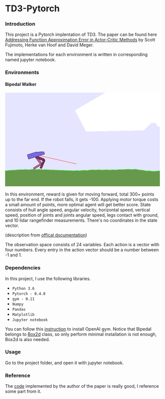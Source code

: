 # TD3-Pytorch

### Introduction

This project is a Pytorch implentation of TD3. The paper can be found here [Addressing Function Approximation Error in Actor-Critic Methods](https://arxiv.org/abs/1802.09477) by Scott Fujimoto, Herke van Hoof and David Meger.

The implementations for each environment is written in corresponding named jupyter notebook.

### Environments

#### Bipedal Walker

![Agent](./img/agent.gif)

In this environment, reward is given for moving forward, total 300+ points up to the far end. If the robot falls, it gets -100. Applying motor torque costs a small amount of points, more optimal agent will get better score. State consists of hull angle speed, angular velocity, horizontal speed, vertical speed, position of joints and joints angular speed, legs contact with ground, and 10 lidar rangefinder measurements. There's no coordinates in the state vector.

(description from [offical documentation](https://gym.openai.com/envs/BipedalWalker-v2/))

The observation space consists of 24 variables. Each action is a vector with four numbers. Every entry in the action vector should be a number between -1 and 1.


### Dependencies

In this project, I use the following libraries.

- `Python 3.6`
- `Pytorch - 0.4.0`
- `gym - 0.11`
- `Numpy`
- `Pandas`
- `Matplotlib`
- `Jupyter notebook`

You can follow this [instruction](https://github.com/openai/gym#installation) to install OpenAI gym. Notice that Bipedal belongs to [Box2d](https://gym.openai.com/envs/#box2d) class, so only perform minimal installation is not enough, Box2d is also needed.

### Usage

Go to the project folder, and open it with jupyter notebook.

### Reference

The [code](https://github.com/sfujim/TD3) implemented by the author of the paper is really good, I reference some part from it.
